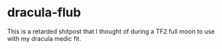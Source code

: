 # dracula-flub

This is a retarded shitpost that I thought of during a TF2 full moon to use with my dracula medic fit. 
